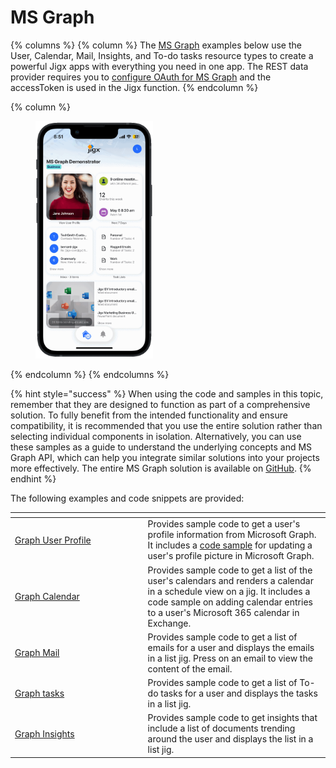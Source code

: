 # MS Graph

{% columns %}
{% column %}
The [MS Graph](https://docs.jigx.com/building-apps-with-jigx/data/data-providers/rest/microsoft-graph-oauth) examples below use the User, Calendar, Mail, Insights, and To-do tasks resource types to create a powerful Jigx apps with everything you need in one app. The REST data provider requires you to [configure OAuth for MS Graph](https://docs.jigx.com/building-apps-with-jigx/data/data-providers/rest/microsoft-graph-oauth/configuring-oauth-for-ms-graph) and the accessToken is used in the Jigx function.
{% endcolumn %}

{% column %}
<figure><img src="../../../.gitbook/assets/msgraph.gif" alt="" width="188"><figcaption></figcaption></figure>
{% endcolumn %}
{% endcolumns %}

{% hint style="success" %}
When using the code and samples in this topic, remember that they are designed to function as part of a comprehensive solution. To fully benefit from the intended functionality and ensure compatibility, it is recommended that you use the entire solution rather than selecting individual components in isolation. Alternatively, you can use these samples as a guide to understand the underlying concepts and MS Graph API, which can help you integrate similar solutions into your projects more effectively. The entire MS Graph solution is available on [GitHub](https://github.com/jigx-com/jigx-samples/tree/main/quickstart/jigx-MS-Graph-demonstrator).
{% endhint %}

The following examples and code snippets are provided:

<table data-header-hidden><thead><tr><th width="198.59375"></th><th></th></tr></thead><tbody><tr><td><a href="MS Graph/Graph User Profile.md">Graph User Profile</a></td><td>Provides sample code to get a user's profile information from Microsoft Graph. It includes a <a href="MS Graph/Graph User Profile.md">code sample</a> for updating a user's profile picture in Microsoft Graph.</td></tr><tr><td><a href="MS Graph/Graph Calendar.md">Graph Calendar</a></td><td>Provides sample code to get a list of the user's calendars and renders a calendar in a schedule view on a jig. It includes a code sample on adding calendar entries to a user's Microsoft 365 calendar in Exchange.</td></tr><tr><td><a href="MS Graph/Graph Mail.md">Graph Mail</a></td><td>Provides sample code to get a list of emails for a user and displays the emails in a list jig. Press on an email to view the content of the email.</td></tr><tr><td><a href="MS Graph/Graph tasks.md">Graph tasks</a></td><td>Provides sample code to get a list of To-do tasks for a user and displays the tasks in a list jig.</td></tr><tr><td><a href="MS Graph/Graph Insights.md">Graph Insights</a></td><td>Provides sample code to get insights that include a list of documents trending around the user and displays the list in a list jig.</td></tr></tbody></table>
